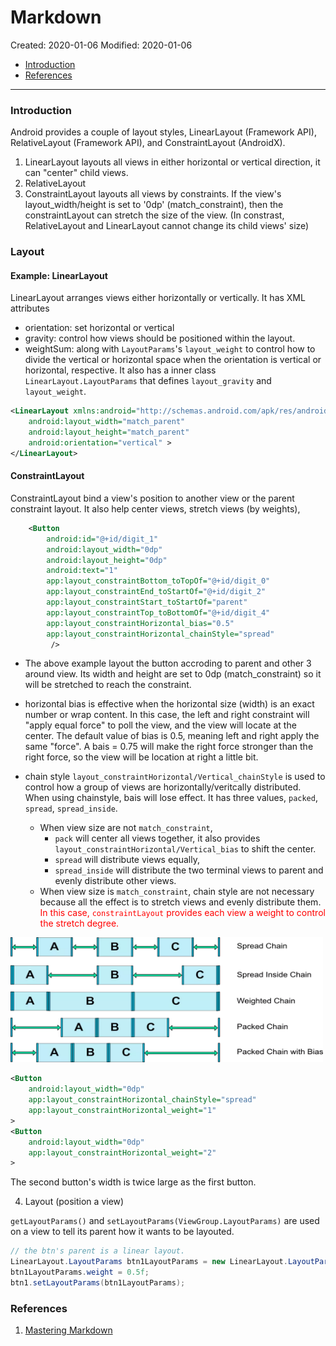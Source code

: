 # Markdown

Created: 2020-01-06
Modified: 2020-01-06

* [Introduction](#intro)
* [References](#reference)
***
### <a id="intro">Introduction</a>

Android provides a couple of layout styles, LinearLayout (Framework API), RelativeLayout (Framework API), and ConstraintLayout (AndroidX).

1. LinearLayout layouts all views in either horizontal or vertical direction, it can "center" child views.
2. RelativeLayout
3. ConstraintLayout layouts all views by constraints. If the view's layout_width/height is set to '0dp' (match_constraint), then the constraintLayout can stretch the size of the view. (In constrast, RelativeLayout and LinearLayout cannot change its child views' size)

### <a id="layout">Layout</a>

#### Example: LinearLayout

LinearLayout arranges views either horizontally or vertically. It has XML attributes
* orientation: set horizontal or vertical
* gravity: control how views should be positioned within the layout.
* weightSum: along with `LayoutParams`'s `layout_weight` to control how to divide the vertical or horizontal space when the orientation is vertical or horizontal, respective.
It also has a inner class `LinearLayout.LayoutParams` that defines `layout_gravity` and `layout_weight`. 
```XML
<LinearLayout xmlns:android="http://schemas.android.com/apk/res/android"
    android:layout_width="match_parent"
    android:layout_height="match_parent"
    android:orientation="vertical" >
</LinearLayout>
```

#### ConstraintLayout
ConstraintLayout bind a view's position to another view or the parent constraint layout. It also help center views, stretch views (by weights),
```XML
    <Button
        android:id="@+id/digit_1"
        android:layout_width="0dp"
        android:layout_height="0dp"
        android:text="1"
        app:layout_constraintBottom_toTopOf="@+id/digit_0"
        app:layout_constraintEnd_toStartOf="@+id/digit_2"
        app:layout_constraintStart_toStartOf="parent"
        app:layout_constraintTop_toBottomOf="@+id/digit_4"
        app:layout_constraintHorizontal_bias="0.5"
        app:layout_constraintHorizontal_chainStyle="spread"
         />
```

* The above example layout the button accroding to parent and other 3 around view. Its width and height are set to 0dp (match_constraint) so it will be stretched to reach the constraint.
* horizontal bias is effective when the horizontal size (width) is an exact number or wrap content. In this case, the left and right constraint will "apply equal force" to poll the view, and the view will locate at the center. The default value of bias is 0.5, meaning left and right apply the same "force".
A bais = 0.75 will make the right force stronger than the right force, so the view will be location at right a little bit.

* chain style `layout_constraintHorizontal/Vertical_chainStyle` is used to control how a group of views are horizontally/veritcally distributed. When using chainstyle, bais will lose effect. It has three values, `packed`, `spread`, `spread_inside`.
    * When view size are not `match_constraint`, 
        * `pack` will center all views together, it also provides `layout_constraintHorizontal/Vertical_bias` to shift the center.
        * `spread` will distribute views equally, 
        * `spread_inside` will distribute the two terminal views to parent and evenly distribute other views. 
    * When view size is `match_constraint`, chain style are not necessary because all the effect is to stretch views and evenly distribute them. <span style="color:red">In this case, `constraintLayout` provides each view a weight to control the stretch degree.</span>

<p><img src="./img/chain-style.png" width="500" height="200"></p>

```XML
<Button
    android:layout_width="0dp"
    app:layout_constraintHorizontal_chainStyle="spread"
    app:layout_constraintHorizontal_weight="1"
>
<Button
    android:layout_width="0dp"
    app:layout_constraintHorizontal_weight="2"
>
```
The second button's width is twice large as the first button.

4. Layout (position a view)

`getLayoutParams()` and `setLayoutParams(ViewGroup.LayoutParams)` are used on a view to tell its parent how it wants to be layouted.
```java
// the btn's parent is a linear layout.
LinearLayout.LayoutParams btn1LayoutParams = new LinearLayout.LayoutParams(btn1.getLayoutParams());
btn1LayoutParams.weight = 0.5f;
btn1.setLayoutParams(btn1LayoutParams);
```

### <a id="reference">References</a>
1. <a href="https://guides.github.com/features/mastering-markdown/" target="_blank">Mastering Markdown</a>